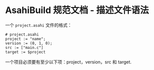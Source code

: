 # AsahiBuild 规范文档 - 描述文件语法

一个 `project.asahi` 文件的格式：

```AsahiBuild
# project.asahi
project := "name";
version := (0, 1, 0);
src := ["main.c"]
target := $project
```

一个项目必须要有至少以下项：project，version，src 和 target.
